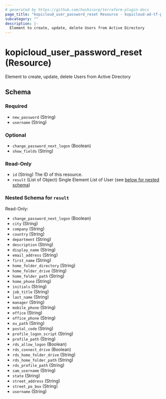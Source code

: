 ```yaml
---
# generated by https://github.com/hashicorp/terraform-plugin-docs
page_title: "kopicloud_user_password_reset Resource - kopicloud-ad-tf-provider"
subcategory: ""
description: |-
  Element to create, update, delete Users from Active Directory
---
```


# kopicloud_user_password_reset (Resource)

Element to create, update, delete Users from Active Directory



<!-- schema generated by tfplugindocs -->
## Schema

### Required

- `new_password` (String)
- `username` (String)

### Optional

- `change_password_next_logon` (Boolean)
- `show_fields` (String)

### Read-Only

- `id` (String) The ID of this resource.
- `result` (List of Object) Single Element List of User (see [below for nested schema](#nestedatt--result))

<a id="nestedatt--result"></a>
### Nested Schema for `result`

Read-Only:

- `change_password_next_logon` (Boolean)
- `city` (String)
- `company` (String)
- `country` (String)
- `department` (String)
- `description` (String)
- `display_name` (String)
- `email_address` (String)
- `first_name` (String)
- `home_folder_directory` (String)
- `home_folder_drive` (String)
- `home_folder_path` (String)
- `home_phone` (String)
- `initials` (String)
- `job_title` (String)
- `last_name` (String)
- `manager` (String)
- `mobile_phone` (String)
- `office` (String)
- `office_phone` (String)
- `ou_path` (String)
- `postal_code` (String)
- `profile_logon_script` (String)
- `profile_path` (String)
- `rds_allow_logon` (Boolean)
- `rds_connect_drive` (Boolean)
- `rds_home_folder_drive` (String)
- `rds_home_folder_path` (String)
- `rds_profile_path` (String)
- `sam_username` (String)
- `state` (String)
- `street_address` (String)
- `street_po_box` (String)
- `username` (String)


